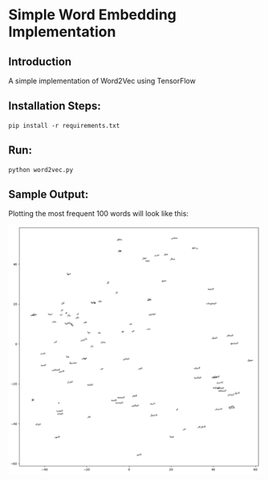 # Simple Word Embedding Implementation


## Introduction
A simple implementation of Word2Vec using TensorFlow


## Installation Steps:

    pip install -r requirements.txt


## Run:

    python word2vec.py

## Sample Output:

Plotting the most frequent 100 words will look like this:
<p align="center">
    <img alt="Word Vectors" src="https://github.com/wael34218/word_embeddings/blob/master/word_plot.png?raw=true" width="700">
</p>
